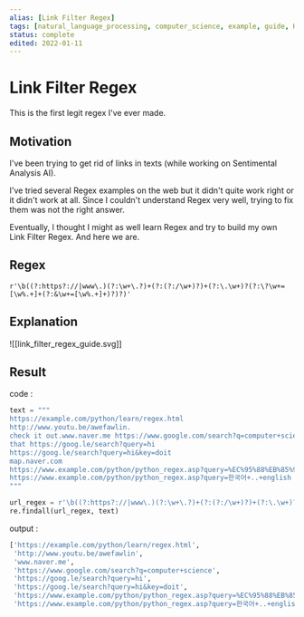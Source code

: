 ```yaml
---
alias: [Link Filter Regex]
tags: [natural_language_processing, computer_science, example, guide, HOW-TO]
status: complete
edited: 2022-01-11
---
```


# Link Filter Regex
This is the first legit regex I've ever made.

## Motivation
I've been trying to get rid of links in texts (while working on Sentimental Analysis AI).

I've tried several Regex examples on the web but it didn't quite work right or it didn't work at all. Since I couldn't understand Regex very well, trying to fix them was not the right answer.

Eventually, I thought I might as well learn Regex and try to build my own Link Filter Regex. And here we are.

## Regex
`r'\b((?:https?://|www\.)(?:\w+\.?)+(?:(?:/\w+)?)+(?:\.\w+)?(?:\?\w+=[\w%.+]+(?:&\w+=[\w%.+]+)?)?)'`

## Explanation
![[link_filter_regex_guide.svg]]

## Result
code :
```python
text = """
https://example.com/python/learn/regex.html
http://www.youtu.be/awefawlin.
check it out.www.naver.me https://www.google.com/search?q=computer+science and
that https://goog.le/search?query=hi
https://goog.le/search?query=hi&key=doit
map.naver.com
https://www.example.com/python/python_regex.asp?query=%EC%95%88%EB%85%95%ED%95%98%EC%84%B8%EC%9A%94
https://www.example.com/python/python_regex.asp?query=한국어+..+english
"""

url_regex = r'\b((?:https?://|www\.)(?:\w+\.?)+(?:(?:/\w+)?)+(?:\.\w+)?(?:\?\w+=[\w%.+]+(?:&\w+=[\w%.+]+)?)?)'
re.findall(url_regex, text)
```

output :
```python
['https://example.com/python/learn/regex.html',
 'http://www.youtu.be/awefawlin',
 'www.naver.me',
 'https://www.google.com/search?q=computer+science',
 'https://goog.le/search?query=hi',
 'https://goog.le/search?query=hi&key=doit',
 'https://www.example.com/python/python_regex.asp?query=%EC%95%88%EB%85%95%ED%95%98%EC%84%B8%EC%9A%94',
 'https://www.example.com/python/python_regex.asp?query=한국어+..+english']
```